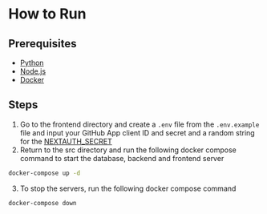 # How to Run

## Prerequisites
- [Python](https://www.python.org/downloads/)
- [Node.js](https://nodejs.org/en/download/)
- [Docker](https://docs.docker.com/engine/install/)

## Steps
1. Go to the frontend directory and create a `.env` file from the `.env.example` file and input your GitHub App client ID and secret and a random string for the [NEXTAUTH_SECRET](https://next-auth.js.org/configuration/options#secret)
2. Return to the src directory and run the following docker compose command to start the database, backend and frontend server
```sh
docker-compose up -d
```
3. To stop the servers, run the following docker compose command
```sh
docker-compose down
```